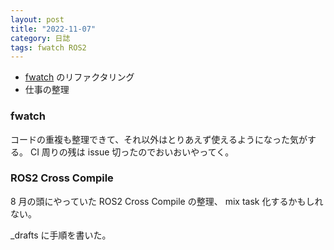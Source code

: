 ```yaml
---
layout: post
title: "2022-11-07"
category: 日誌
tags: fwatch ROS2
---
```


- [fwatch](https://github.com/pojiro/file_watch) のリファクタリング
- 仕事の整理

### fwatch

コードの重複も整理できて、それ以外はとりあえず使えるようになった気がする。
CI 周りの残は issue 切ったのでおいおいやってく。

### ROS2 Cross Compile

8 月の頭にやっていた ROS2 Cross Compile の整理、 mix task 化するかもしれない。

\_drafts に手順を書いた。
